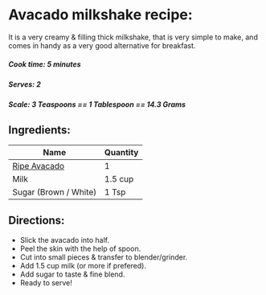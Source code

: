 # Avacado milkshake recipe:
It is a very creamy & filling thick milkshake, that is very simple to make, and comes in handy as a very good alternative for breakfast.


##### Cook time: 5 minutes
##### Serves: 2
##### Scale:  3 Teaspoons	 == 1 Tablespoon	== 14.3 Grams

## Ingredients:
<table>
	<thead>
		<tr>
			<th>Name</th>
			<th>Quantity</th>
		</tr>
	</thead>
	<tbody>
		<tr><td><a href="https://i1.wp.com/bamboocorefitness.com/wp-content/uploads/2015/08/avoripe.jpeg?w=633&ssl=1" rel="nofollow">Ripe Avacado</a></td><td>1</td></tr>
		<tr><td>Milk</td><td>1.5 cup</td></tr>
		<tr><td>Sugar (Brown / White)</td><td>1 Tsp</td></tr>
	</tbody>
</table>

## Directions:
* Slick the avacado into half.
* Peel the skin with the help of spoon. 
* Cut into small pieces & transfer to blender/grinder.
* Add 1.5 cup milk (or more if prefered).
* Add sugar to taste & fine blend.
* Ready to serve!
